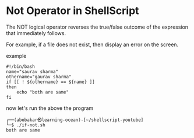 # Not Operator in ShellScript
The NOT logical operator reverses the true/false outcome of the expression that immediately follows.

For example, if a file does not exist, then display an error on the screen.

example
```
#!/bin/bash
name="saurav sharma"
othername="gaurav sharma"
if [[ ! ${othername} == ${name} ]]
then
    echo "both are same"
fi 
```

now let's run the above the program
```
┌──(abobakar㉿learning-ocean)-[~/shellscript-youtube]
└─$ ./if-not.sh
both are same
```